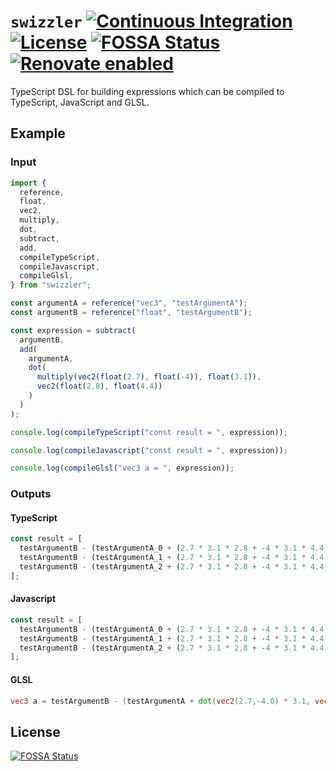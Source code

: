 # `swizzler` [![Continuous Integration](https://github.com/jameswilddev/swizzler/workflows/Continuous%20Integration/badge.svg)](https://github.com/jameswilddev/swizzler/actions) [![License](https://img.shields.io/github/license/jameswilddev/swizzler.svg)](https://github.com/jameswilddev/swizzler/blob/master/license) [![FOSSA Status](https://app.fossa.io/api/projects/git%2Bgithub.com%2Fjameswilddev%2Fswizzler.svg?type=shield)](https://app.fossa.io/projects/git%2Bgithub.com%2Fjameswilddev%2Fswizzler?ref=badge_shield) [![Renovate enabled](https://img.shields.io/badge/renovate-enabled-brightgreen.svg)](https://renovatebot.com/)

TypeScript DSL for building expressions which can be compiled to TypeScript, JavaScript and GLSL.

## Example

### Input

```typescript
import {
  reference,
  float,
  vec2,
  multiply,
  dot,
  subtract,
  add,
  compileTypeScript,
  compileJavascript,
  compileGlsl,
} from "swizzler";

const argumentA = reference("vec3", "testArgumentA");
const argumentB = reference("float", "testArgumentB");

const expression = subtract(
  argumentB,
  add(
    argumentA,
    dot(
      multiply(vec2(float(2.7), float(-4)), float(3.1)),
      vec2(float(2.8), float(4.4))
    )
  )
);

console.log(compileTypeScript("const result = ", expression));

console.log(compileJavascript("const result = ", expression));

console.log(compileGlsl("vec3 a = ", expression));
```

### Outputs

#### TypeScript

```typescript
const result = [
  testArgumentB - (testArgumentA_0 + (2.7 * 3.1 * 2.8 + -4 * 3.1 * 4.4)),
  testArgumentB - (testArgumentA_1 + (2.7 * 3.1 * 2.8 + -4 * 3.1 * 4.4)),
  testArgumentB - (testArgumentA_2 + (2.7 * 3.1 * 2.8 + -4 * 3.1 * 4.4)),
];
```

#### Javascript

```javascript
const result = [
  testArgumentB - (testArgumentA_0 + (2.7 * 3.1 * 2.8 + -4 * 3.1 * 4.4)),
  testArgumentB - (testArgumentA_1 + (2.7 * 3.1 * 2.8 + -4 * 3.1 * 4.4)),
  testArgumentB - (testArgumentA_2 + (2.7 * 3.1 * 2.8 + -4 * 3.1 * 4.4)),
];
```

#### GLSL

```glsl
vec3 a = testArgumentB - (testArgumentA + dot(vec2(2.7,-4.0) * 3.1, vec2(2.8,4.4)));
```

## License

[![FOSSA Status](https://app.fossa.io/api/projects/git%2Bgithub.com%2Fjameswilddev%2Fswizzler.svg?type=large)](https://app.fossa.io/projects/git%2Bgithub.com%2Fjameswilddev%2Fswizzler?ref=badge_large)
